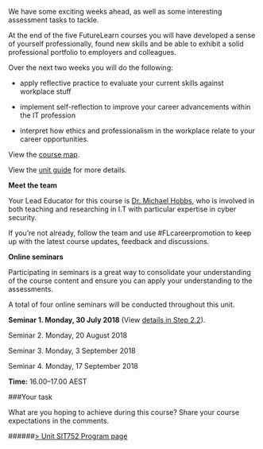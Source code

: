 We have some exciting weeks ahead, as well as some interesting assessment tasks to tackle. 

At the end of the five FutureLearn courses you will have developed a sense of yourself professionally, found new skills and be able to exhibit a solid professional portfolio to employers and colleagues.

Over the next two weeks you will do the following:

* apply reflective practice to evaluate your current skills against workplace stuff

* implement self-reflection to improve your career advancements within the IT profession

* interpret how ethics and professionalism in the workplace relate to your career opportunities.

View the [course map](https://ugc.futurelearn.com/uploads/files/69/54/69546a40-8a6a-4578-85f3-85f0d9f7356f/SIT752.2-CourseMap.pdf).

View the [unit guide](https://apps.deakin.edu.au/current-students-unitguides/UnitGuide.php?service_cd=I&unit=SIT752&year=2018&semester=TRI-2&version=1&generatepdf=FALSE) for more details.


**Meet the team**

Your Lead Educator for this course is [Dr. Michael Hobbs](https://www.futurelearn.com/profiles/5932881), who is involved in both teaching and researching in I.T with particular expertise in cyber security.   


If you’re not already, follow the team and use #FLcareerpromotion to keep up with the latest course updates, feedback and discussions.




**Online seminars**  




Participating in seminars is  a great way to consolidate your understanding of the course content and ensure you can apply your understanding to the assessments. 




A total of four online seminars will be conducted throughout this unit.




__Seminar 1. Monday, 30 July 2018__  (View [details in Step 2.2](https://www.futurelearn.com/courses/sit752-fl2/2/steps/326683 )).  







Seminar 2. Monday, 20 August 2018




Seminar 3. Monday, 3 September 2018




Seminar 4. Monday, 17 September 2018




__Time:__ 16.00&#8211;17.00 AEST







###Your task




What are you hoping to achieve during this course? Share your course expectations in the comments.




######[> Unit SIT752 Program page](https://www.futurelearn.com/your-programs/introduction-to-it-professional-practice/2) 
